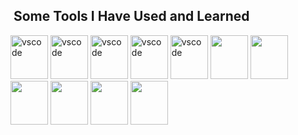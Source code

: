 <h2> <i class="fa-sharp fa-solid fa-code fa-bounce" style="color: #175cd3;"></i> &nbsp;Some Tools I Have Used and Learned</h2>
<p align="left">
<img src="https://cdn.jsdelivr.net/gh/devicons/devicon/icons/react/react-original.svg" /alt="vscode" width="60" height="70"/>
<img src="https://cdn.jsdelivr.net/gh/devicons/devicon/icons/solidity/solidity-original.svg" /alt="vscode" width="60" height="70"/>
<img src="https://cdn.jsdelivr.net/gh/devicons/devicon/icons/html5/html5-plain.svg" /alt="vscode" width="60" height="70"/>
<img src="https://cdn.jsdelivr.net/gh/devicons/devicon/icons/css3/css3-plain.svg" /alt="vscode" width="60" height="70"/>
<img src="https://cdn.jsdelivr.net/gh/devicons/devicon/icons/git/git-plain.svg" /alt="vscode" width="60" height="70"/> 
<img src="https://cdn.jsdelivr.net/gh/devicons/devicon/icons/vscode/vscode-original.svg" /width="60" height="70"/>
<img src="https://cdn.jsdelivr.net/gh/devicons/devicon/icons/ubuntu/ubuntu-plain.svg" /width="60" height="70"/>
<img src="https://cdn.jsdelivr.net/gh/devicons/devicon/icons/redux/redux-original.svg" /width="60" height="70"/>
<img src="https://cdn.jsdelivr.net/gh/devicons/devicon/icons/nodejs/nodejs-plain.svg" /width="60" height="70"/>
<img src="https://cdn.jsdelivr.net/gh/devicons/devicon/icons/javascript/javascript-plain.svg" /width="60" height="70"/>
<img src="https://cdn.jsdelivr.net/gh/devicons/devicon/icons/github/github-original.svg" /width="60" height="70"/>
</p>
